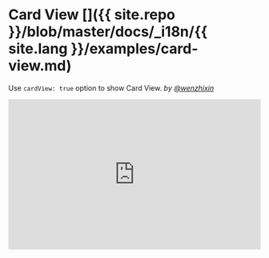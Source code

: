 # Card View []({{ site.repo }}/blob/master/docs/_i18n/{{ site.lang }}/examples/card-view.md)

Use `cardView: true` option to show Card View. _by [@wenzhixin](https://github.com/wenzhixin)_

<iframe width="100%" height="300" src="http://jsfiddle.net/wenyi/e3nk137y/27/embedded/html,result" allowfullscreen="allowfullscreen" frameborder="0"></iframe>